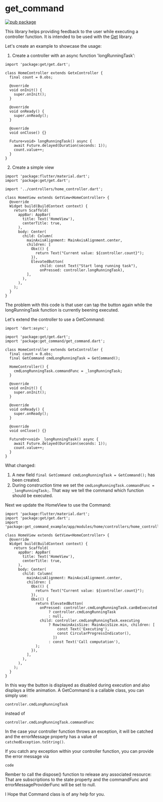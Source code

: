 # get_command

[![pub package](https://img.shields.io/pub/v/get_command.svg)](https://pub.dartlang.org/packages/get_command)

This library helps providing feedback to the user while executing a controller function.
It is intended to be used with the [Get](https://pub.dev/packages/get) library. 

Let's create an example to showcase the usage:

1. Create a controller with an async function 'longRunningTask':

``` 
import 'package:get/get.dart';

class HomeController extends GetxController {
  final count = 0.obs;

  @override
  void onInit() {
    super.onInit();
  }

  @override
  void onReady() {
    super.onReady();
  }

  @override
  void onClose() {}

  Future<void> longRunningTask() async {
    await Future.delayed(Duration(seconds: 1));
    count.value++;
  }
}

```

2. Create a simple view
   
``` 
import 'package:flutter/material.dart';
import 'package:get/get.dart';

import '../controllers/home_controller.dart';

class HomeView extends GetView<HomeController> {
  @override
  Widget build(BuildContext context) {
    return Scaffold(
      appBar: AppBar(
        title: Text('HomeView'),
        centerTitle: true,
      ),
      body: Center(
        child: Column(
          mainAxisAlignment: MainAxisAlignment.center,
          children: [
            Obx(() {
              return Text("Current value: ${controller.count}");
            }),
            ElevatedButton(
                child: const Text("Start long running task"),
                onPressed: controller.longRunningTask),
          ],
        ),
      ),
    );
  }
}

```

The problem with this code is that user can tap the button again while the longRunningTask function is currently beening executed.

Let's extend the controller to use a GetCommand:

``` 
import 'dart:async';

import 'package:get/get.dart';
import 'package:get_command/get_command.dart';

class HomeController extends GetxController {
  final count = 0.obs;
  final GetCommand cmdLongRunningTask = GetCommand();

  HomeController() {
    cmdLongRunningTask.commandFunc = _longRunningTask;
  }

  @override
  void onInit() {
    super.onInit();
  }

  @override
  void onReady() {
    super.onReady();
  }

  @override
  void onClose() {}

  FutureOr<void> _longRunningTask() async {
    await Future.delayed(Duration(seconds: 1));
    count.value++;
  }
}
```
What changed:
1. A new field ```final GetCommand cmdLongRunningTask = GetCommand();``` has been created.
2. During construction time we set the ```cmdLongRunningTask.commandFunc = _longRunningTask;```. That way we tell the command which function should be executed.



Next we update the HomeView to use the Command:

``` 
import 'package:flutter/material.dart';
import 'package:get/get.dart';
import 'package:get_command_example/app/modules/home/controllers/home_controller.dart';

class HomeView extends GetView<HomeController> {
  @override
  Widget build(BuildContext context) {
    return Scaffold(
      appBar: AppBar(
        title: Text('HomeView'),
        centerTitle: true,
      ),
      body: Center(
        child: Column(
          mainAxisAlignment: MainAxisAlignment.center,
          children: [
            Obx(() {
              return Text("Current value: ${controller.count}");
            }),
            Obx(() {
              return ElevatedButton(
                onPressed: controller.cmdLongRunningTask.canBeExecuted
                    ? controller.cmdLongRunningTask
                    : null,
                child: controller.cmdLongRunningTask.executing
                    ? Row(mainAxisSize: MainAxisSize.min, children: [
                        const Text('Executing'),
                        const CircularProgressIndicator(),
                      ])
                    : const Text('Call computation'),
              );
            }),
          ],
        ),
      ),
    );
  }
}
```

In this way the button is displayed as disabled during execution and also displays a little animation.
A GetCommand is a callable class, you can simply use:

``` 
controller.cmdLongRunningTask
```

instead of

``` 
controller.cmdLongRunningTask.commandFunc
```


In the case your controller function throws an exception, it will be catched and the errorMessage property has a value of ```catchedException.toString()```.

If you catch any exception within your controller function, you can provide the error message via

``` 
code
```

Rember to call the dispose() function to release any associated resource: That are subscriptions to the state property and the commandFunc and errorMessageProviderFunc will be set to null.

I Hope that Command class is of any help for you. 